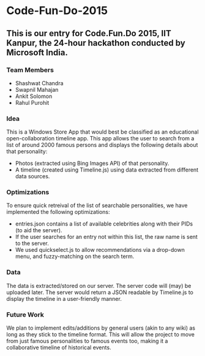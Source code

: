 # Code-Fun-Do-2015

This is our entry for Code.Fun.Do 2015, IIT Kanpur, the 24-hour hackathon conducted by Microsoft India.
--

### Team Members

* Shashwat Chandra
* Swapnil Mahajan
* Ankit Solomon
* Rahul Purohit

### Idea

This is a Windows Store App that would best be classified as an educational open-collaboration timeline app.
This app allows the user to search from a list of around 2000 famous persons and displays the following details about that personality:

* Photos (extracted using Bing Images API) of that personality.
* A timeline (created using Timeline.js) using data extracted from different data sources.

### Optimizations

To ensure quick retreival of the list of searchable personalities, we have implemented the following optimizations:

* entries.json contains a list of available celebrities along with their PIDs (to aid the server).
* If the user searches for an entry not within this list, the raw name is sent to the server.
* We used quickselect.js to allow recommendations via a drop-down menu, and fuzzy-matching on the search term.

### Data

The data is extracted/stored on our server. The server code will (may) be uploaded later.
The server would return a JSON readable by Timeline.js to display the timeline in a user-friendly manner.

### Future Work

We plan to implement edits/additions by general users (akin to any wiki) as long as they stick to the timeline format.
This will allow the project to move from just famous personalities to famous events too, making it a collaborative timeline of historical events.
